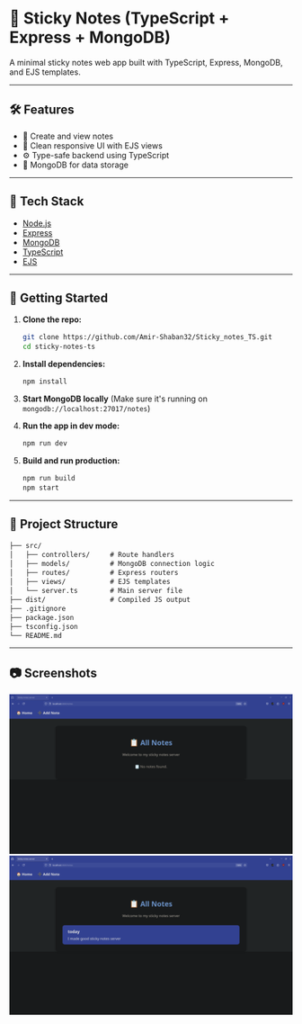 # 📒 Sticky Notes (TypeScript + Express + MongoDB)

A minimal sticky notes web app built with TypeScript, Express, MongoDB, and EJS templates.

---

## 🛠️ Features

* 📝 Create and view notes
* 🎨 Clean responsive UI with EJS views
* ⚙️ Type-safe backend using TypeScript
* 📔 MongoDB for data storage

---

## 📆 Tech Stack

* [Node.js](https://nodejs.org/)
* [Express](https://expressjs.com/)
* [MongoDB](https://www.mongodb.com/)
* [TypeScript](https://www.typescriptlang.org/)
* [EJS](https://ejs.co/)

---

## 🚀 Getting Started

1. **Clone the repo:**

   ```bash
   git clone https://github.com/Amir-Shaban32/Sticky_notes_TS.git   
   cd sticky-notes-ts
   ```

2. **Install dependencies:**

   ```bash
   npm install
   ```

3. **Start MongoDB locally**
   (Make sure it's running on `mongodb://localhost:27017/notes`)

4. **Run the app in dev mode:**

   ```bash
   npm run dev
   ```

5. **Build and run production:**

   ```bash
   npm run build
   npm start
   ```

---

## 📁 Project Structure

```
├── src/
│   ├── controllers/     # Route handlers
│   ├── models/          # MongoDB connection logic
│   ├── routes/          # Express routers
│   ├── views/           # EJS templates
│   └── server.ts        # Main server file
├── dist/                # Compiled JS output
├── .gitignore
├── package.json
├── tsconfig.json
└── README.md
```

---

## 📷 Screenshots

![server images](images/stickynotes1.png)
![server images](images/stickynotes2.png)
